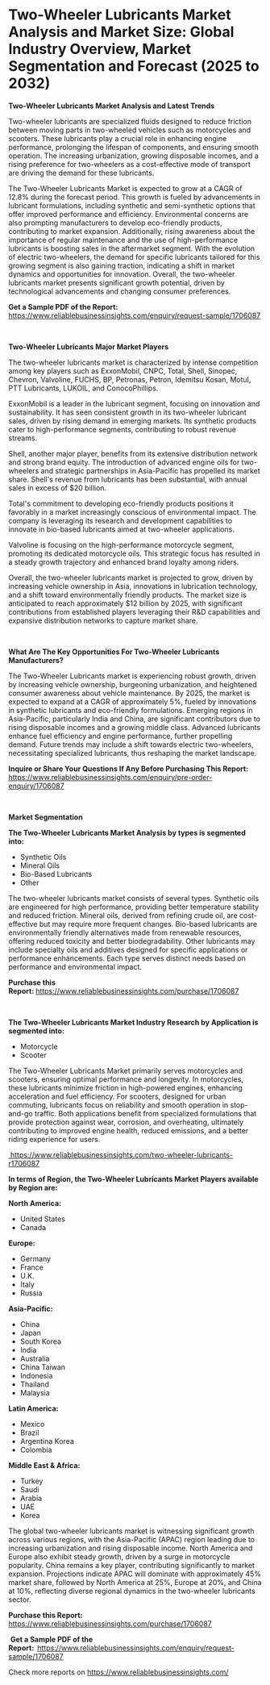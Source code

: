 <p><h1>Two-Wheeler Lubricants Market Analysis and Market Size: Global Industry Overview, Market Segmentation and Forecast (2025 to 2032)</h1></p><p><strong>Two-Wheeler Lubricants Market Analysis and Latest Trends</strong></p>
<p><p>Two-wheeler lubricants are specialized fluids designed to reduce friction between moving parts in two-wheeled vehicles such as motorcycles and scooters. These lubricants play a crucial role in enhancing engine performance, prolonging the lifespan of components, and ensuring smooth operation. The increasing urbanization, growing disposable incomes, and a rising preference for two-wheelers as a cost-effective mode of transport are driving the demand for these lubricants.</p><p>The Two-Wheeler Lubricants Market is expected to grow at a CAGR of 12.8% during the forecast period. This growth is fueled by advancements in lubricant formulations, including synthetic and semi-synthetic options that offer improved performance and efficiency. Environmental concerns are also prompting manufacturers to develop eco-friendly products, contributing to market expansion. Additionally, rising awareness about the importance of regular maintenance and the use of high-performance lubricants is boosting sales in the aftermarket segment. With the evolution of electric two-wheelers, the demand for specific lubricants tailored for this growing segment is also gaining traction, indicating a shift in market dynamics and opportunities for innovation. Overall, the two-wheeler lubricants market presents significant growth potential, driven by technological advancements and changing consumer preferences.</p></p>
<p><strong>Get a Sample PDF of the Report:&nbsp;</strong> <a href="https://www.reliablebusinessinsights.com/enquiry/request-sample/1706087?utm_campaign=3453&utm_medium=2&utm_source=Github&utm_content=ia&utm_term=27032025&utm_id=two-wheeler-lubricants">https://www.reliablebusinessinsights.com/enquiry/request-sample/1706087</a></p>
<p>&nbsp;</p>
<p><strong>Two-Wheeler Lubricants Major Market Players</strong></p>
<p><p>The two-wheeler lubricants market is characterized by intense competition among key players such as ExxonMobil, CNPC, Total, Shell, Sinopec, Chevron, Valvoline, FUCHS, BP, Petronas, Petron, Idemitsu Kosan, Motul, PTT Lubricants, LUKOIL, and ConocoPhillips. </p><p>ExxonMobil is a leader in the lubricant segment, focusing on innovation and sustainability. It has seen consistent growth in its two-wheeler lubricant sales, driven by rising demand in emerging markets. Its synthetic products cater to high-performance segments, contributing to robust revenue streams. </p><p>Shell, another major player, benefits from its extensive distribution network and strong brand equity. The introduction of advanced engine oils for two-wheelers and strategic partnerships in Asia-Pacific has propelled its market share. Shell's revenue from lubricants has been substantial, with annual sales in excess of $20 billion.</p><p>Total's commitment to developing eco-friendly products positions it favorably in a market increasingly conscious of environmental impact. The company is leveraging its research and development capabilities to innovate in bio-based lubricants aimed at two-wheeler applications.</p><p>Valvoline is focusing on the high-performance motorcycle segment, promoting its dedicated motorcycle oils. This strategic focus has resulted in a steady growth trajectory and enhanced brand loyalty among riders.</p><p>Overall, the two-wheeler lubricants market is projected to grow, driven by increasing vehicle ownership in Asia, innovations in lubrication technology, and a shift toward environmentally friendly products. The market size is anticipated to reach approximately $12 billion by 2025, with significant contributions from established players leveraging their R&D capabilities and expansive distribution networks to capture market share.</p></p>
<p>&nbsp;</p>
<p><strong>What Are The Key Opportunities For Two-Wheeler Lubricants Manufacturers?</strong></p>
<p><p>The Two-Wheeler Lubricants market is experiencing robust growth, driven by increasing vehicle ownership, burgeoning urbanization, and heightened consumer awareness about vehicle maintenance. By 2025, the market is expected to expand at a CAGR of approximately 5%, fueled by innovations in synthetic lubricants and eco-friendly formulations. Emerging regions in Asia-Pacific, particularly India and China, are significant contributors due to rising disposable incomes and a growing middle class. Advanced lubricants enhance fuel efficiency and engine performance, further propelling demand. Future trends may include a shift towards electric two-wheelers, necessitating specialized lubricants, thus reshaping the market landscape.</p></p>
<p><strong>Inquire or Share Your Questions If Any Before Purchasing This Report:</strong> <a href="https://www.reliablebusinessinsights.com/enquiry/pre-order-enquiry/1706087?utm_campaign=3453&utm_medium=2&utm_source=Github&utm_content=ia&utm_term=27032025&utm_id=two-wheeler-lubricants">https://www.reliablebusinessinsights.com/enquiry/pre-order-enquiry/1706087</a></p>
<p>&nbsp;</p>
<p><strong>Market Segmentation</strong></p>
<p><strong>The Two-Wheeler Lubricants Market Analysis by types is segmented into:</strong></p>
<p><ul><li>Synthetic Oils</li><li>Mineral Oils</li><li>Bio-Based Lubricants</li><li>Other</li></ul></p>
<p><p>The two-wheeler lubricants market consists of several types. Synthetic oils are engineered for high performance, providing better temperature stability and reduced friction. Mineral oils, derived from refining crude oil, are cost-effective but may require more frequent changes. Bio-based lubricants are environmentally friendly alternatives made from renewable resources, offering reduced toxicity and better biodegradability. Other lubricants may include specialty oils and additives designed for specific applications or performance enhancements. Each type serves distinct needs based on performance and environmental impact.</p></p>
<p><strong>Purchase this Report:&nbsp;</strong><a href="https://www.reliablebusinessinsights.com/purchase/1706087?utm_campaign=3453&utm_medium=2&utm_source=Github&utm_content=ia&utm_term=27032025&utm_id=two-wheeler-lubricants">https://www.reliablebusinessinsights.com/purchase/1706087</a></p>
<p>&nbsp;</p>
<p><strong>The Two-Wheeler Lubricants Market Industry Research by Application is segmented into:</strong></p>
<p><ul><li>Motorcycle</li><li>Scooter</li></ul></p>
<p><p>The Two-Wheeler Lubricants Market primarily serves motorcycles and scooters, ensuring optimal performance and longevity. In motorcycles, these lubricants minimize friction in high-powered engines, enhancing acceleration and fuel efficiency. For scooters, designed for urban commuting, lubricants focus on reliability and smooth operation in stop-and-go traffic. Both applications benefit from specialized formulations that provide protection against wear, corrosion, and overheating, ultimately contributing to improved engine health, reduced emissions, and a better riding experience for users.</p></p>
<p><a href="https://www.reliablebusinessinsights.com/two-wheeler-lubricants-r1706087?utm_campaign=3453&utm_medium=2&utm_source=Github&utm_content=ia&utm_term=27032025&utm_id=two-wheeler-lubricants">&nbsp;https://www.reliablebusinessinsights.com/two-wheeler-lubricants-r1706087</a></p>
<p><strong>In terms of Region, the Two-Wheeler Lubricants Market Players available by Region are:</strong></p>
<p>
    <p> <strong> North America: </strong>
        <ul>
            <li>United States</li>
            <li>Canada</li>
        </ul>
        </p> 
    <p> <strong> Europe: </strong>
        <ul>
            <li>Germany</li>
            <li>France</li>
            <li>U.K.</li>
            <li>Italy</li>
            <li>Russia</li>
        </ul>
        </p> 
    <p> <strong> Asia-Pacific: </strong>
        <ul>
            <li>China</li>
            <li>Japan</li>
            <li>South Korea</li>
            <li>India</li>
            <li>Australia</li>
            <li>China Taiwan</li>
            <li>Indonesia</li>
            <li>Thailand</li>
            <li>Malaysia</li>
        </ul>
        </p> 
    <p> <strong> Latin America: </strong>
        <ul>
            <li>Mexico</li>
            <li>Brazil</li>
            <li>Argentina Korea</li>
            <li>Colombia</li>
        </ul>
        </p> 
    <p> <strong> Middle East & Africa: </strong>
        <ul>
            <li>Turkey</li>
            <li>Saudi</li>
            <li>Arabia</li>
            <li>UAE</li>
            <li>Korea</li>
        </ul>
    </p>
    </p>
<p><p>The global two-wheeler lubricants market is witnessing significant growth across various regions, with the Asia-Pacific (APAC) region leading due to increasing urbanization and rising disposable income. North America and Europe also exhibit steady growth, driven by a surge in motorcycle popularity. China remains a key player, contributing significantly to market expansion. Projections indicate APAC will dominate with approximately 45% market share, followed by North America at 25%, Europe at 20%, and China at 10%, reflecting diverse regional dynamics in the two-wheeler lubricants sector.</p></p>
<p><strong>Purchase this Report: </strong><a href="https://www.reliablebusinessinsights.com/purchase/1706087?utm_campaign=3453&utm_medium=2&utm_source=Github&utm_content=ia&utm_term=27032025&utm_id=two-wheeler-lubricants">https://www.reliablebusinessinsights.com/purchase/1706087</a></p>
<p>&nbsp;<strong>Get a Sample PDF of the Report:&nbsp;&nbsp;</strong><a href="https://www.reliablebusinessinsights.com/enquiry/request-sample/1706087?utm_campaign=3453&utm_medium=2&utm_source=Github&utm_content=ia&utm_term=27032025&utm_id=two-wheeler-lubricants">https://www.reliablebusinessinsights.com/enquiry/request-sample/1706087</a></p>
<p><strong></strong></p>
<p>Check more reports on <a href="https://www.reliablebusinessinsights.com/?utm_campaign=3453&utm_medium=2&utm_source=Github&utm_content=ia&utm_term=27032025&utm_id=two-wheeler-lubricants">https://www.reliablebusinessinsights.com/</a></p>